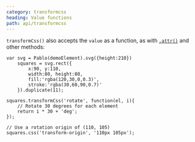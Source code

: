 ```yaml
---
category: transformcss
heading: Value functions
path: api/transformcss
---
```



`transformCss()` also accepts the `value` as a function, as with [`.attr()`](/api/attr/#attr-attributeName-value) and other methods:

    var svg = Pablo(demoElement).svg({height:210})
        squares = svg.rect({
            x:90, y:110,
            width:80, height:80,
            fill:'rgba(120,30,0,0.3)',
            stroke:'rgba(30,60,90,0.7)'
        }).duplicate(11);
        
    squares.transformCss('rotate', function(el, i){
        // Rotate 30 degrees for each element
        return i * 30 + 'deg';
    });

    // Use a rotation origin of (110, 105)
    squares.css('transform-origin', '110px 105px');

